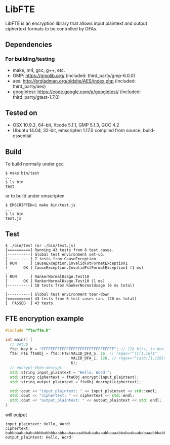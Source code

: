 LibFTE
======

LibFTE is an encryption library that allows input plaintext and output ciphertext formats to be controlled by DFAs.

Dependencies
------------

### For building/testing

* make, m4, gcc, g++, etc.
* GMP: https://gmplib.org/ (included: third\_party/gmp-6.0.0)
* aes: http://brgladman.org/oldsite/AES/index.php (included: third\_party/aes)
* googletest: https://code.google.com/p/googletest/ (included: third\_party/gtest-1.7.0)

Tested on
---------

* OSX 10.9.2, 64-bit, Xcode 5.1.1, GMP 5.1.3, GCC 4.2
* Ubuntu 14.04, 32-bit, emscripten 1.17.0 compiled from source, build-essential

Build
-----

To build normally under gcc

```
$ make bin/test
...
$ ls bin
test
```

or to build under emscripten.

```
$ EMSCRIPTEN=1 make bin/test.js
...
$ ls bin
test.js
```

Test
----

```
$ ./bin/test (or ./bin/test.js)
[==========] Running 43 tests from 6 test cases.
[----------] Global test environment set-up.
[----------] 7 tests from CauseException
[ RUN      ] CauseException.InvalidFstFormatException1
[       OK ] CauseException.InvalidFstFormatException1 (1 ms)
...
[ RUN      ] RankerNormalUsage.Test10
[       OK ] RankerNormalUsage.Test10 (1 ms)
[----------] 10 tests from RankerNormalUsage (6 ms total)

[----------] Global test environment tear-down
[==========] 43 tests from 6 test cases ran. (20 ms total)
[  PASSED  ] 43 tests.
```

FTE encryption example
----------------------

```c++
#include "fte/fte.h"

int main() {
  // setup
  fte::Key K = "FFFFFFFFFFFFFFFFFFFFFFFFFFFFFFFF"; // 128 bits, in hex
  fte::FTE fteObj = fte::FTE(VALID_DFA_5, 16, // regex="^\C{1,16}$"
                             VALID_DFA_1, 128, // regex="^(a|b){1,128}$"
                             K);
  // encrypt-then-decrypt
  std::string input_plaintext = "Hello, Word!";
  std::string ciphertext = fteObj.encrypt(input_plaintext);
  std::string output_plaintext = fteObj.decrypt(ciphertext);

  std::cout << "input_plaintext: " << input_plaintext << std::endl;
  std::cout << "ciphertext: " << ciphertext << std::endl;
  std::cout << "output_plaintext: " << output_plaintext << std::endl;
}
```

will output

```
input_plaintext: Hello, Word!
ciphertext: babbbaababababbbbabbbbaabbaabaaaaabbabaabaaabbaaaabbabaabaababaaabbbabbbaabababaaabbaabababbbbbbaabbbaaaaaaabbbbbabaabbbaaaabab
output_plaintext: Hello, Word!
```
